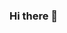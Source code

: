### Hi there 👋


<!--
**Grula/Grula** is a ✨ _special_ ✨ repository because its `README.md` (this file) appears on your GitHub profile.

Here are some ideas to get you started:

- 🔭 I’m currently working on ...
- 🌱 I’m currently learning ...
- 👯 I’m looking to collaborate on ...
- 🤔 I’m looking for help with ...
- 💬 Ask me about ...
- 📫 How to reach me: ...
- 😄 Pronouns: ...
- ⚡ Fun fact: ...
-->

<!--   [![Anurag's GitHub stats](https://github-readme-stats.vercel.app/api?username=Grula&show_icons=true&theme=tokyonight)](https://github.com/Grula) -->
<!-- [![willianrod's wakatime stats](https://github-readme-stats.vercel.app/api/wakatime?username=Grula)](https://github.com/Grula) -->
<!-- [![Top Langs](https://github-readme-stats.vercel.app/api/top-langs/?username=Grula&layout=compact)](https://github.com/Grula) -->


